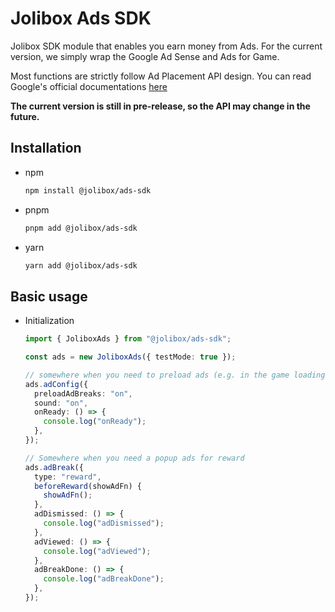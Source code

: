 # Jolibox Ads SDK

Jolibox SDK module that enables you earn money from Ads. For the current version, we simply wrap the Google Ad Sense and Ads for Game.

Most functions are strictly follow Ad Placement API design. You can read Google's official documentations [here](https://developers.google.com/ad-placement)

**The current version is still in pre-release, so the API may change in the future.**

## Installation

- npm

  ```bash
  npm install @jolibox/ads-sdk
  ```

- pnpm

  ```bash
  pnpm add @jolibox/ads-sdk
  ```

- yarn

  ```bash
  yarn add @jolibox/ads-sdk
  ```

## Basic usage

- Initialization

  ```typescript
  import { JoliboxAds } from "@jolibox/ads-sdk";

  const ads = new JoliboxAds({ testMode: true });

  // somewhere when you need to preload ads (e.g. in the game loading screen)
  ads.adConfig({
    preloadAdBreaks: "on",
    sound: "on",
    onReady: () => {
      console.log("onReady");
    },
  });

  // Somewhere when you need a popup ads for reward
  ads.adBreak({
    type: "reward",
    beforeReward(showAdFn) {
      showAdFn();
    },
    adDismissed: () => {
      console.log("adDismissed");
    },
    adViewed: () => {
      console.log("adViewed");
    },
    adBreakDone: () => {
      console.log("adBreakDone");
    },
  });
  ```
